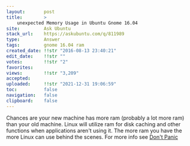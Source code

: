 ```yaml
---
layout:       post
title:        >
    unexpected Memory Usage in Ubuntu Gnome 16.04
site:         Ask Ubuntu
stack_url:    https://askubuntu.com/q/811989
type:         Answer
tags:         gnome 16.04 ram
created_date: !!str "2016-08-13 23:40:21"
edit_date:    !!str ""
votes:        !!str "2"
favorites:    
views:        !!str "3,209"
accepted:     
uploaded:     !!str "2021-12-31 19:06:59"
toc:          false
navigation:   false
clipboard:    false
---
```


Chances are your new machine has more ram (probably a lot more ram) than your old machine. Linux will utilize ram for disk caching and other functions when applications aren't using it. The more ram you have the more Linux can use behind the scenes. For more info see [Don't Panic][1]


  [1]: http://www.linuxatemyram.com/
